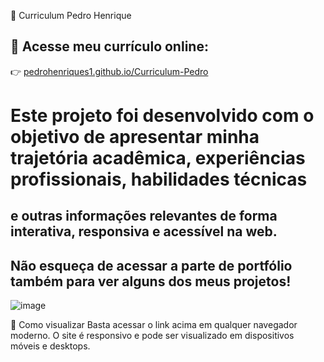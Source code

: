 📄 Curriculum Pedro Henrique

🔗 Acesse meu currículo online:
--
👉 [pedrohenriques1.github.io/Curriculum-Pedro](https://pedrohenriques1.github.io/Curriculum-Pedro/)

 # Este projeto foi desenvolvido com o objetivo de apresentar minha trajetória acadêmica, experiências profissionais, habilidades técnicas
e outras informações relevantes de forma interativa, responsiva e acessível na web.
--
**Não esqueça de acessar a parte de portfólio também para ver alguns dos meus projetos!**
--

![image](https://github.com/user-attachments/assets/6751218d-b225-4d73-bcd0-da61424522c3)


🚀 Como visualizar
Basta acessar o link acima em qualquer navegador moderno. O site é responsivo e pode ser visualizado em dispositivos móveis e desktops.
